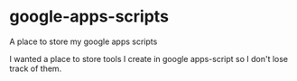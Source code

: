 # google-apps-scripts
A place to store my google apps scripts

I wanted a place to store tools I create in google apps-script so I don't lose track of them.

